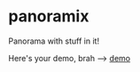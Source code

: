 panoramix
=========

Panorama with stuff in it!

Here's your demo, brah --> [demo](http://htmlpreview.github.io/?https://github.com/Peleg/panoramix/blob/master/demo.html)
